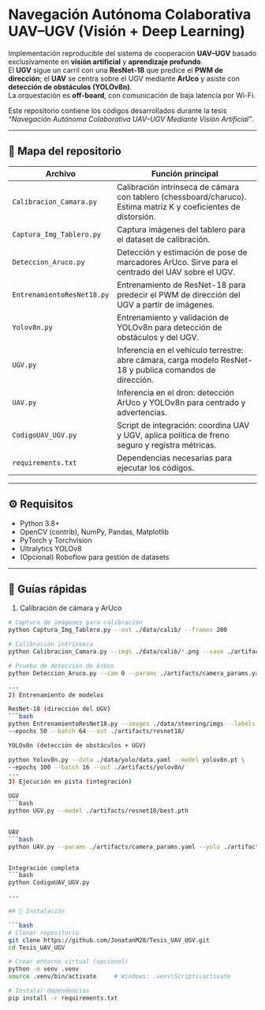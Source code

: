 # Navegación Autónoma Colaborativa UAV–UGV (Visión + Deep Learning)

Implementación reproducible del sistema de cooperación **UAV–UGV** basado exclusivamente en **visión artificial** y **aprendizaje profundo**.  
El **UGV** sigue un carril con una **ResNet-18** que predice el **PWM de dirección**; el **UAV** se centra sobre el UGV mediante **ArUco** y asiste con **detección de obstáculos (YOLOv8n)**.  
La orquestación es **off-board**, con comunicación de baja latencia por Wi-Fi.  

Este repositorio contiene los códigos desarrollados durante la tesis *“Navegación Autónoma Colaborativa UAV–UGV Mediante Visión Artificial”*.

---

## 📂 Mapa del repositorio

| Archivo | Función principal |
|---------|------------------|
| `Calibracion_Camara.py` | Calibración intrínseca de cámara con tablero (chessboard/charuco). Estima matriz K y coeficientes de distorsión. |
| `Captura_Img_Tablero.py` | Captura imágenes del tablero para el dataset de calibración. |
| `Deteccion_Aruco.py` | Detección y estimación de pose de marcadores ArUco. Sirve para el centrado del UAV sobre el UGV. |
| `EntrenamientoResNet18.py` | Entrenamiento de ResNet-18 para predecir el PWM de dirección del UGV a partir de imágenes. |
| `Yolov8n.py` | Entrenamiento y validación de YOLOv8n para detección de obstáculos y del UGV. |
| `UGV.py` | Inferencia en el vehículo terrestre: abre cámara, carga modelo ResNet-18 y publica comandos de dirección. |
| `UAV.py` | Inferencia en el dron: detección ArUco y YOLOv8n para centrado y advertencias. |
| `CodigoUAV_UGV.py` | Script de integración: coordina UAV y UGV, aplica política de freno seguro y registra métricas. |
| `requirements.txt` | Dependencias necesarias para ejecutar los códigos. |

---

## ⚙️ Requisitos

- Python 3.8+
- OpenCV (contrib), NumPy, Pandas, Matplotlib
- PyTorch y Torchvision
- Ultralytics YOLOv8
- (Opcional) Roboflow para gestión de datasets


---

## 🚀 Guías rápidas

1) Calibración de cámara y ArUco
```bash
# Captura de imágenes para calibración
python Captura_Img_Tablero.py --out ./data/calib/ --frames 200

# Calibración intrínseca
python Calibracion_Camara.py --imgs ./data/calib/*.png --save ./artifacts/camera_params.yaml

# Prueba de detección de ArUco
python Deteccion_Aruco.py --cam 0 --params ./artifacts/camera_params.yaml

---
2) Entrenamiento de modelos

ResNet-18 (dirección del UGV)
```bash
python EntrenamientoResNet18.py --images ./data/steering/imgs --labels ./data/steering/labels.csv \
--epochs 50 --batch 64 --out ./artifacts/resnet18/

YOLOv8n (detección de obstáculos + UGV)

python Yolov8n.py --data ./data/yolo/data.yaml --model yolov8n.pt \
--epochs 100 --batch 16 --out ./artifacts/yolov8n/
---
3) Ejecución en pista (integración)

UGV
```bash
python UGV.py --model ./artifacts/resnet18/best.pth


UAV
```bash
python UAV.py --params ./artifacts/camera_params.yaml --yolo ./artifacts/yolov8n/best.pt


Integración completa
```bash
python CodigoUAV_UGV.py

---

## 🚀 Instalación

```bash
# Clonar repositorio
git clone https://github.com/JonatanM28/Tesis_UAV_UGV.git
cd Tesis_UAV_UGV

# Crear entorno virtual (opcional)
python -m venv .venv
source .venv/bin/activate     # Windows: .venv\Scripts\activate

# Instalar dependencias
pip install -r requirements.txt




